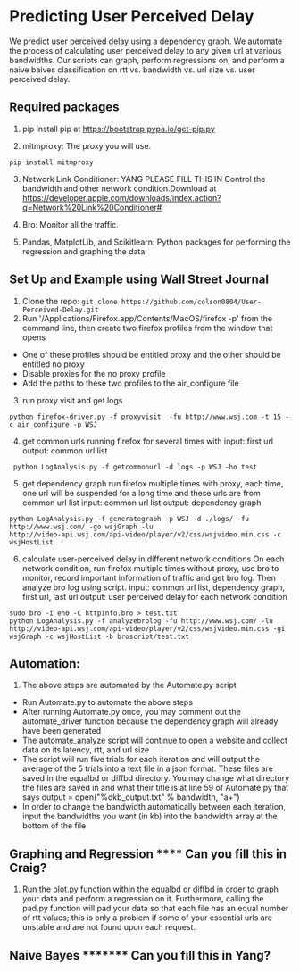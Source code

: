 # Predicting User Perceived Delay
We predict user perceived delay using a dependency graph. We automate the process of calculating user perceived delay to any given url at various bandwidths. Our scripts can graph, perform regressions on, and perform a naive baives classification on rtt vs. bandwidth vs. url size vs. user perceived delay.


## Required packages
1. pip
   install pip at https://bootstrap.pypa.io/get-pip.py

2. mitmproxy:
The proxy you will use.
```
pip install mitmproxy
```

3. Network Link Conditioner: YANG PLEASE FILL THIS IN
Control the bandwidth and other network condition.Download at https://developer.apple.com/downloads/index.action?q=Network%20Link%20Conditioner#

4. Bro:
Monitor all the traffic.

5. Pandas, MatplotLib, and Scikitlearn:
Python packages for performing the regression and graphing the data 

## Set Up and Example using Wall Street Journal
1. Clone the repo: `git clone https://github.com/colson0804/User-Perceived-Delay.git`
2. Run '/Applications/Firefox.app/Contents/MacOS/firefox -p' from the command line, then create two firefox profiles from the window that opens
  - One of these profiles should be entitled proxy and the other should be entitled no proxy
  - Disable proxies for the no proxy profile
  - Add the paths to these two profiles to the air_configure file
3. run proxy visit and get logs
  ```
  python firefox-driver.py -f proxyvisit  -fu http://www.wsj.com -t 15 -c air_configure -p WSJ
  ```
4. get common urls
          running firefox for several times with 
          input: first url
          output: common url list
```
 python LogAnalysis.py -f getcommonurl -d logs -p WSJ -ho test          
```
5. get dependency graph
          run firefox multiple times with proxy, each time, one url will be suspended for a long time and these urls are from common url list
          input: common url list
          output: dependency graph
```
python LogAnalysis.py -f generategraph -p WSJ -d ./logs/ -fu http://www.wsj.com/ -go wsjGraph -lu
http://video-api.wsj.com/api-video/player/v2/css/wsjvideo.min.css -c wsjHostList  
```
6. calculate user-perceived delay in different network conditions
          On each network condition, run firefox multiple times without proxy, use bro to monitor, record important information of traffic and get bro log. Then analyze bro log using script.
          input: common url list, dependency graph, first url, last url
          output: user perceived delay for each network condition
```
sudo bro -i en0 -C httpinfo.bro > test.txt
python LogAnalysis.py -f analyzebrolog -fu http://www.wsj.com/ -lu http://video-api.wsj.com/api-video/player/v2/css/wsjvideo.min.css -gi wsjGraph -c wsjHostList -b broscript/test.txt
```

## Automation:
1. The above steps are automated by the Automate.py script
  - Run Automate.py to automate the above steps
  - After running Automate.py once, you may comment out the automate_driver function because the dependency graph will already have been generated
  - The automate_analyze script will continue to open a website and collect data on its latency, rtt, and url size
  - The script will run five trials for each iteration and will output the average of the 5 trials into a text file in a json format. These files are saved in the equalbd or diffbd directory. You may change what directory the files are saved in and what their title is at line 59 of Automate.py that says output = open("%dkb_output.txt" % bandwidth, "a+")
  - In order to change the bandwidth automatically between each iteration, input the bandwidths you want (in kb) into the bandwidth array at the bottom of the file

## Graphing and Regression **** Can you fill this in Craig?
1. Run the plot.py function within the equalbd or diffbd in order to graph your data and perform a regression on it. Furthermore, calling the pad.py function will pad your data so that each file has an equal number of rtt values; this is only a problem if some of your essential urls are unstable and are not found upon each request.
 
## Naive Bayes ******* Can you fill this in Yang?


